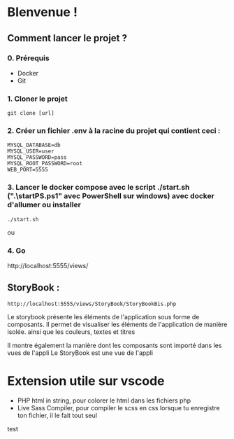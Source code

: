 # BIenvenue !

## Comment lancer le projet ?

### 0. Prérequis
- Docker
- Git

### 1. Cloner le projet
````
git clone [url]
````


### 2. Créer un fichier .env à la racine du projet qui contient ceci :
````
MYSQL_DATABASE=db
MYSQL_USER=user
MYSQL_PASSWORD=pass
MYSQL_ROOT_PASSWORD=root
WEB_PORT=5555
````

### 3. Lancer le docker compose avec le script ./start.sh (".\startPS.ps1" avec PowerShell sur windows) avec docker d'allumer ou installer
````
./start.sh
````
ou
### 4. Go 
http://localhost:5555/views/

## StoryBook :
````
http://localhost:5555/views/StoryBook/StoryBookBis.php
````

Le storybook présente les éléments de l'application sous forme de composants. Il permet de visualiser les éléments de l'application de manière isolée. ainsi que les couleurs, textes et titres

Il montre également la manière dont les composants sont importé dans les vues de l'appli
Le StoryBook est une vue de l'appli


# Extension utile sur vscode 
- PHP html in string, pour colorer le html dans les fichiers php
- Live Sass Compiler, pour compiler le scss en css lorsque tu enregistre ton fichier, il le fait tout seul

test